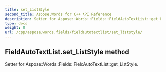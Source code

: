 ```yaml
---
title: set_ListStyle
second_title: Aspose.Words for C++ API Reference
description: Setter for Aspose::Words::Fields::FieldAutoTextList::get_ListStyle. 
type: docs
weight: 0
url: /cpp/aspose.words.fields/fieldautotextlist/set_liststyle/
---
```

## FieldAutoTextList.set_ListStyle method


Setter for Aspose::Words::Fields::FieldAutoTextList::get_ListStyle. 

